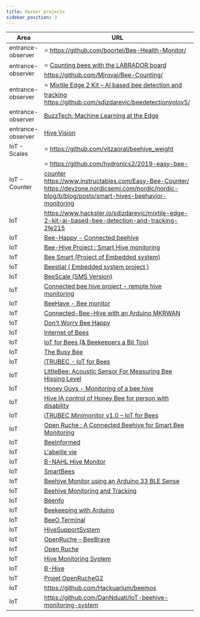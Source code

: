 ```yaml
---
title: Hacker projects
sidebar_position: 3
---
```


| Area              | URL                                                                                                                                                                                                                       |
| ----------------- | ------------------------------------------------------------------------------------------------------------------------------------------------------------------------------------------------------------------------- |
| entrance-observer | ⭐️ https://github.com/boortel/Bee-Health-Monitor/                                                                                                                                                                         |
| entrance-observer | ⭐️ [Counting bees with the LABRADOR board](https://www.hackster.io/mjrobot/counting-bees-with-the-labrador-board-3c2e1f) <br/> https://github.com/Mjrovai/Bee-Counting/                                                   |
| entrance-observer | ⭐️ [Mixtile Edge 2 Kit – AI based bee detection and tracking](https://www.hackster.io/sdizdarevic/mixtile-edge-2-kit-ai-based-bee-detection-and-tracking-2fe215) <br />https://github.com/sdizdarevic/beedetectionyolov5/ |
| entrance-observer | [BuzzTech: Machine Learning at the Edge](https://www.hackster.io/518000/buzztech-machine-learning-at-the-edge-07c951)                                                                                                     |
| entrance-observer | [Hive Vision](https://www.hackster.io/507447/hive-vision-024457)                                                                                                                                                          |
| IoT - Scales      | ⭐️ https://github.com/vitzaoral/beehive_weight                                                                                                                                                                            |
| IoT - Counter     | ⭐️ https://github.com/hydronics2/2019-easy-bee-counter<br />https://www.instructables.com/Easy-Bee-Counter/<br />https://devzone.nordicsemi.com/nordic/nordic-blog/b/blog/posts/smart-hives-beehavior-monitoring              |
| IoT               | https://www.hackster.io/sdizdarevic/mixtile-edge-2-kit-ai-based-bee-detection-and-tracking-2fe215                                                                                                                         |
| IoT               | [Bee-Happy - Connected beehive](https://www.hackster.io/443790/bee-happy-connected-beehive-6ac8ec)                                                                                                                        |
| IoT               | [Bee-Hive Project : Smart Hive monitoring](https://www.hackster.io/the-nato-team/bee-hive-project-smart-hive-monitoring-b5b39e)                                                                                           |
| IoT               | [Bee Smart (Project of Embedded system)](https://www.hackster.io/383901/bee-smart-project-of-embedded-system-7142bc)                                                                                                      |
| IoT               | [Beestial ( Embedded system project )](https://www.hackster.io/503257/beestial-embedded-system-project-8763d1)                                                                                                            |
| IoT               | [BeeScale (SMS Version)](https://www.hackster.io/drpanosv/beescale-sms-version-56695a)                                                                                                                                    |
| IoT               | [Connected bee hive project - remote hive monitoring](https://www.hackster.io/bee-efficient/connected-bee-hive-project-remote-hive-monitoring-e7cd34)                                                                     |
| IoT               | [BeeHave - Bee monitor](https://www.hackster.io/498657/beehave-bee-monitor-51769a)                                                                                                                                        |
| IoT               | [Connected-Bee-Hive with an Arduino MKRWAN](https://www.hackster.io/bee-yonce/connected-bee-hive-with-an-arduino-mkrwan-36d6ca)                                                                                           |
| IoT               | [Don't Worry Bee Happy](https://www.hackster.io/lichuancotton/don-t-worry-bee-happy-710916)                                                                                                                               |
| IoT               | [Internet of Bees](https://www.hackster.io/gusgonnet/internet-of-bees-120ca7)                                                                                                                                             |
| IoT               | [IoT for Bees (& Beekeepers a Bit Too)](https://www.hackster.io/vilemkuzel/iot-for-bees-beekeepers-a-bit-too-e2595d)                                                                                                      |
| IoT               | [The Busy Bee](https://www.hackster.io/444823/the-busy-bee-a8b5b7)                                                                                                                                                        |
| IoT               | [iTRUBEC - IoT for Bees](https://www.hackster.io/vilemkuzel/itrubec-iot-for-bees-a622a8)                                                                                                                                  |
| IoT               | [LittleBee: Acoustic Sensor For Measuring Bee Hissing Level](https://www.hackster.io/the-beeinformedteam/littlebee-acoustic-sensor-for-measuring-bee-hissing-level-960f6a)                                                |
| IoT               | [Honey Guys - Monitoring of a bee hive](https://www.hackster.io/walidsrb4/honey-guys-monitoring-of-a-bee-hive-476c12)                                                                                                     |
| IoT               | [Hive IA control of Honey Bee for person with disability](https://www.hackster.io/davide-cogliati/hive-ia-control-of-honey-bee-for-person-with-disability-0ab4dc)                                                         |
| IoT               | [iTRUBEC Minimonitor v1.0 – IoT for Bees](https://www.hackster.io/vilemkuzel/itrubec-minimonitor-v1-0-iot-for-bees-a7d4b8)                                                                                                |
| IoT               | [Open Ruche : A Connected Beehive for Smart Bee Monitoring](https://www.hackster.io/oumertamine3/open-ruche-a-connected-beehive-for-smart-bee-monitoring-ef24ac)                                                          |
| IoT               | [BeeInformed](https://www.hackster.io/uLipe/beeinformed-environmental-analyzer-for-beekeeping-420b4b)                                                                                                                     |
| IoT               | [L'abeille vie](https://www.hackster.io/l-abeille-vie/l-abeille-vie-ed1e73)                                                                                                                                               |
| IoT               | [B-NAHL Hive Monitor](https://www.hackster.io/b-nahl/b-nahl-hive-monitor-d17fba)                                                                                                                                          |
| IoT               | [SmartBees](https://www.hackster.io/smartbees/smartbees-e5f807)                                                                                                                                                           |
| IoT               | [Beehive Monitor using an Arduino 33 BLE Sense](https://www.hackster.io/442967/beehive-monitor-using-an-arduino-33-ble-sense-19ee10)                                                                                      |
| IoT               | [Beehive Monitoring and Tracking](https://www.hackster.io/sgoutteb/beehive-monitoring-and-tracking-c1339e)                                                                                                                |
| IoT               | [Beenfo](https://www.hackster.io/517832/beenfo-849f65)                                                                                                                                                                    |
| IoT               | [Beekeeping with Arduino](https://www.hackster.io/pvalyk/beekeeping-with-arduino-4216bb)                                                                                                                                  |
| IoT               | [BeeO Terminal](https://www.hackster.io/batcopter/beeo-terminal-a05c57)                                                                                                                                                   |
| IoT               | [HiveSupportSystem](https://www.hackster.io/Zacch/hivesupportsystem-4b2475)                                                                                                                                               |
| IoT               | [OpenRuche – BeeBrave](https://www.hackster.io/beebrave/openruche-beebrave-320aa8)                                                                                                                                        |
| IoT               | [Open Ruche](https://www.hackster.io/zams/open-ruche-3a25f5)                                                                                                                                                              |
| IoT               | [Hive Monitoring System](https://www.hackster.io/noahmaupu/hive-monitoring-system-05767d)                                                                                                                                 |
| IoT               | [B-Hive](https://www.hackster.io/dect/b-hive-a14efa)                                                                                                                                                                      |
| IoT               | [Projet OpenRucheG2](https://www.hackster.io/rucheg2/projet-openrucheg2-c1c77d)                                                                                                                                           |
| IoT               | https://github.com/Hackuarium/beemos                                                                                                                                                                                      |
| IoT               | https://github.com/DanNduati/IoT-beehive-monitoring-system                                                                                                                                                                |
